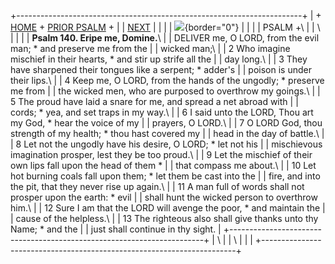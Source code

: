 +-----------------------------------------------------------------------+
| \+ [HOME](../index.html) + [PRIOR PSALM](Ps139.html) +                |
| [NEXT](Ps141.html)                                                    |
|                                                                       |
| ![](http://stats.superstats.com/b/ss/DAVIDMCMANNES/1){border="0"}     |
|                                                                       |
| PSALM +\                                                              |
| \                                                                     |
|                                                                       |
| **Psalm 140. Eripe me, Domine.**\                                     |
| DELIVER me, O LORD, from the evil man; \* and preserve me from the    |
| wicked man;\                                                          |
| 2 Who imagine mischief in their hearts, \* and stir up strife all the |
| day long.\                                                            |
| 3 They have sharpened their tongues like a serpent; \* adder\'s       |
| poison is under their lips.\                                          |
| 4 Keep me, O LORD, from the hands of the ungodly; \* preserve me from |
| the wicked men, who are purposed to overthrow my goings.\             |
| 5 The proud have laid a snare for me, and spread a net abroad with    |
| cords; \* yea, and set traps in my way.\                              |
| 6 I said unto the LORD, Thou art my God, \* hear the voice of my      |
| prayers, O LORD.\                                                     |
| 7 O LORD God, thou strength of my health; \* thou hast covered my     |
| head in the day of battle.\                                           |
| 8 Let not the ungodly have his desire, O LORD; \* let not his         |
| mischievous imagination prosper, lest they be too proud.\             |
| 9 Let the mischief of their own lips fall upon the head of them \*    |
| that compass me about.\                                               |
| 10 Let hot burning coals fall upon them; \* let them be cast into the |
| fire, and into the pit, that they never rise up again.\               |
| 11 A man full of words shall not prosper upon the earth: \* evil      |
| shall hunt the wicked person to overthrow him.\                       |
| 12 Sure I am that the LORD will avenge the poor, \* and maintain the  |
| cause of the helpless.\                                               |
| 13 The righteous also shall give thanks unto thy Name; \* and the     |
| just shall continue in thy sight.                                     |
+-----------------------------------------------------------------------+
| \                                                                     |
| \                                                                     |
| [](http://www.episcopalnet.org/DBS/DOR.html)                          |
+-----------------------------------------------------------------------+
